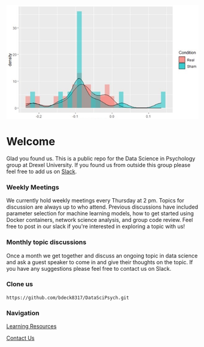 <img src="density_plot_cropped.jpg" class="inline"/>


# Welcome

Glad you found us. This is a public repo for the Data Science in Psychology group at Drexel University. If you found us from outside this group please feel free to add us
on [Slack](https://join.slack.com/t/datasciencean-lot8019/shared_invite/zt-hjhaz9gw-7bHVuROpdFn_uvT074wtUQ). 

### Weekly Meetings 
We currently hold weekly meetings every Thursday at 2 pm. Topics for discussion are always up to who attend. Previous discussions have included parameter selection
for machine learning models, how to get started using Docker containers, network science analysis, and group code review. Feel free to post in our slack if you're interested
in exploring a topic with us!

### Monthly topic discussions
Once a month we get together and discuss an ongoing topic in data science and ask a guest speaker to come in and give their thoughts on the topic. If you have any suggestions please feel free to contact us on Slack.


### Clone us
```
https://github.com/bdeck8317/DataSciPsych.git
```








### Navigation


[Learning Resources](resources.md)           

[Contact Us](contact.md)
